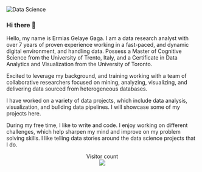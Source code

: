 
![Data Science](https://www.isical.ac.in/~cvpr/ICDARWML/images/deepLearning.gif=24x48)

### Hi there 👋

<!--
**ermiasgelaye/ermiasgelaye** is a ✨ _special_ ✨ repository because its `README.md` (this file) appears on your GitHub profile.

Here are some ideas to get you started:

- 🔭 I’m currently working on ...
- 🌱 I’m currently learning ...
- 👯 I’m looking to collaborate on ...
- 🤔 I’m looking for help with ...
- 💬 Ask me about ...
- 📫 How to reach me: ...
- 😄 Pronouns: ...
- ⚡ Fun fact: ...
-->

Hello, my name is Ermias Gelaye Gaga. I am a data research analyst with over 7 years of proven experience working in a fast-paced, and dynamic digital environment, and handling data. Possess a Master of Cognitive Science from the University of Trento, Italy, and a Certificate in Data Analytics and Visualization from the University of Toronto.

Excited to leverage my background, and training working with a team of collaborative researchers focused on mining, analyzing, visualizing, and delivering data sourced from heterogeneous databases.

I have worked on a variety of data projects, which include data analysis, visualization, and bullding data pipelines. I will showcase some of my projects here.

During my free time, I like to write and code. I enjoy working on different challenges, which help sharpen my mind and improve on my problem solving skills. I like telling data stories around the data science projects that I do.
<p align="center"> 
  Visitor count<br>
  <img src="https://profile-counter.glitch.me/ermiasgealye/count.svg" />
</p>



